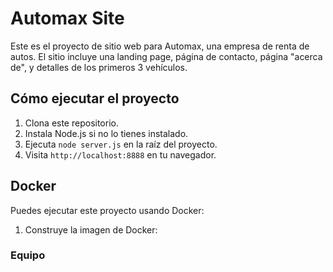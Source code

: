 # Automax Site

Este es el proyecto de sitio web para Automax, una empresa de renta de autos. El sitio incluye una landing page, página de contacto, página "acerca de", y detalles de los primeros 3 vehículos.

## Cómo ejecutar el proyecto

1. Clona este repositorio.
2. Instala Node.js si no lo tienes instalado.
3. Ejecuta `node server.js` en la raíz del proyecto.
4. Visita `http://localhost:8888` en tu navegador.

## Docker

Puedes ejecutar este proyecto usando Docker:

1. Construye la imagen de Docker:
   

### Equipo

